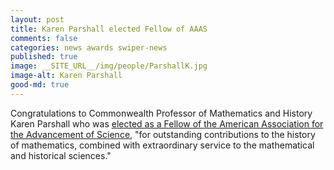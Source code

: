 ```yaml
---
layout: post
title: Karen Parshall elected Fellow of AAAS
comments: false
categories: news awards swiper-news
published: true
image: __SITE_URL__/img/people/ParshallK.jpg
image-alt: Karen Parshall
good-md: true
---
```


Congratulations to Commonwealth Professor of Mathematics and History
Karen Parshall who was 
[elected as a 
Fellow of the American Association for the Advancement of Science](https://researchdevelopment.vpr.virginia.edu/four-uva-professors-elected-aaas-fellows), "for outstanding contributions to the history of mathematics, combined with extraordinary service to the mathematical and historical sciences."
